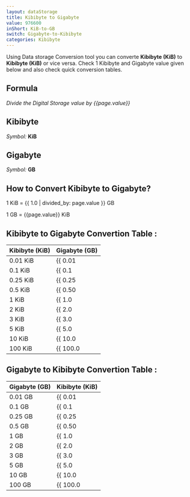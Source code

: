 ```yaml
---
layout: dataStorage
title: Kibibyte to Gigabyte
value: 976600
inShort: KiB-to-GB
switch: Gigabyte-to-Kibibyte
categories: Kibibyte
---
```


Using Data storage Conversion tool you can converte **Kibibyte (KiB)** to **Kibibyte (KiB)** or vice versa. Check 1 Kibibyte and Gigabyte value given below and also check quick conversion tables.

## Formula
*Divide the Digital Storage value by {{page.value}}*

## Kibibyte
*Symbol:* **KiB**

## Gigabyte
*Symbol:* **GB**

## How to Convert Kibibyte to Gigabyte?

1 KiB = {{ 1.0 | divided_by: page.value }} GB

1 GB = {{page.value}} KiB


## Kibibyte to Gigabyte Convertion Table :

| Kibibyte (KiB) | Gigabyte (GB) |
| ---- | ---- |
| 0.01 KiB | {{ 0.01 | divided_by: page.value | round: 12 }} GB |
| 0.1 KiB | {{ 0.1 | divided_by: page.value | round: 12 }} GB |
| 0.25 KiB | {{ 0.25 | divided_by: page.value | round: 12 }} GB |
| 0.5 KiB | {{ 0.50 | divided_by: page.value | round: 12 }} GB |
| 1 KiB | {{ 1.0 | divided_by: page.value | round: 12 }} GB |
| 2 KiB | {{ 2.0 | divided_by: page.value | round: 12 }} GB |
| 3 KiB | {{ 3.0 | divided_by: page.value | round: 12 }} GB |
| 5 KiB | {{ 5.0 | divided_by: page.value | round: 12 }} GB |
| 10 KiB | {{ 10.0 | divided_by: page.value | round: 12 }} GB |
| 100 KiB | {{ 100.0 | divided_by: page.value | round: 12 }} GB |

## Gigabyte to Kibibyte Convertion Table :

| Gigabyte (GB) | Kibibyte (KiB) |
| ---- | ---- |
| 0.01 GB | {{ 0.01 | times: page.value | round: 12 }} KiB |
| 0.1 GB | {{ 0.1 | times: page.value | round: 12 }} KiB |
| 0.25 GB | {{ 0.25 | times: page.value | round: 12 }} KiB |
| 0.5 GB | {{ 0.50 | times: page.value | round: 12 }} KiB |
| 1 GB | {{ 1.0 | times: page.value | round: 12 }} KiB |
| 2 GB | {{ 2.0 | times: page.value | round: 12 }} KiB |
| 3 GB | {{ 3.0 | times: page.value | round: 12 }} KiB |
| 5 GB | {{ 5.0 | times: page.value | round: 12 }} KiB |
| 10 GB | {{ 10.0 | times: page.value | round: 12 }} KiB |
| 100 GB | {{ 100.0 | times: page.value | round: 12 }} KiB |


<script>
document.getElementById('selectInput')[5].selected = true
document.getElementById('selectOutput')[12].selected = true
</script>
